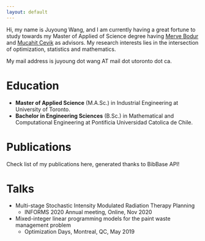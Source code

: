 ```yaml
---
layout: default
---
```


Hi, my name is Juyoung Wang, and I am currently having a great fortune to study towards my Master of Applied of Science degree having [Merve Bodur](https://sites.google.com/site/mervebodr/) and [Mucahit Cevik](https://people.ryerson.ca/mcevik/) as advisors. My research interests lies in the intersection of optimization, statistics and mathematics. 

My mail address is juyoung dot wang AT mail dot utoronto dot ca.

# Education
*  **Master of Applied Science** (M.A.Sc.) in Industrial Engineering at University of Toronto.
*  **Bachelor in Engineering Sciences** (B.Sc.) in Mathematical and Computational Engineering at Pontificia Universidad Catolica de Chile.

# Publications
Check list of my publications here, generated thanks to BibBase API!
<script src="https://bibbase.org/show?bib=https%3A%2F%2Fdrive.google.com%2Fuc%3Fexport%3Ddownload%26id%3D1aPvqkrKEyWBibny-mdiCPdJgTQJOy5cb&jsonp=1"></script>

# Talks
* Multi-stage Stochastic Intensity Modulated Radiation Therapy Planning
	* INFORMS 2020 Annual meeting, Online, Nov 2020
* Mixed-integer linear programming models for the paint waste management problem
	* Optimization Days, Montreal, QC, May 2019
